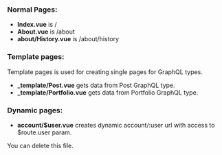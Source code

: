 ### Normal Pages:
- **Index.vue** is /
- **About.vue** is /about
- **about/History.vue** is /about/history

### Template pages:
Template pages is used for creating single pages for GraphQL types.
- **_template/Post.vue** gets data from Post GraphQL type.
- **_template/Portfolio.vue** gets data from Portfolio GraphQL type.

### Dynamic pages:
- **account/$user.vue** creates dynamic account/:user url with access to $route.user param.

You can delete this file.